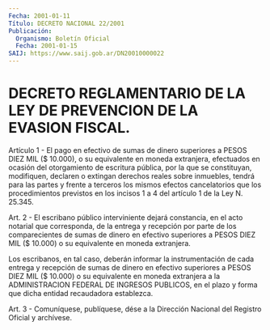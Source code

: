 ```yaml
---
Fecha: 2001-01-11
Título: DECRETO NACIONAL 22/2001
Publicación:
  Organismo: Boletín Oficial
  Fecha: 2001-01-15
SAIJ: https://www.saij.gob.ar/DN20010000022
---
```

# DECRETO REGLAMENTARIO DE LA LEY DE PREVENCION DE LA EVASION FISCAL.

<a id="1"></a>
Artículo 1 - El pago en efectivo de sumas de dinero superiores a PESOS DIEZ MIL ($ 10.000), o su equivalente en moneda extranjera, efectuados en ocasión del otorgamiento de escritura pública, por la que se constituyan, modifiquen, declaren o extingan derechos reales sobre inmuebles, tendrá para las partes y frente a terceros los mismos efectos cancelatorios que los procedimientos previstos en los incisos 1 a 4 del artículo 1 de la Ley N. 25.345.

<a id="2"></a>
Art.  2  -  El escribano público interviniente dejará constancia, en el acto notarial que corresponda, de la entrega y recepción por parte de los comparecientes de sumas de dinero en efectivo superiores a PESOS DIEZ MIL ($ 10.000) o su equivalente en moneda extranjera.

Los escribanos, en tal caso, deberán informar la instrumentación de cada entrega y recepción de sumas de dinero en efectivo superiores a PESOS DIEZ MIL ($ 10.000) o su equivalente en moneda extranjera a la ADMINISTRACION FEDERAL DE INGRESOS PUBLICOS, en el plazo y forma que dicha entidad recaudadora establezca.

<a id="3"></a>
Art. 3 -  Comuníquese, publíquese, dése a la Dirección Nacional del Registro Oficial y archívese.